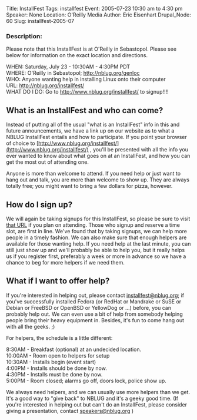 Title: InstallFest
Tags: installfest
Event: 2005-07-23 10:30 am to 4:30 pm
Speaker: None
Location: O'Reilly Media
Author: Eric Eisenhart
Drupal_Node: 60
Slug: installfest-2005-07

### Description:

Please note that this InstallFest is at O'Reilly in Sebastopol. Please see below for information on the exact location and directions.

WHEN:  Saturday, July 23 - 10:30AM - 4:30PM PDT<br>
WHERE: O'Reilly in Sebastopol; http://nblug.org/genloc<br>
WHO:   Anyone wanting help in installing Linux onto their computer<br>
URL:   http://nblug.org/installfest/<br>
WHAT DO I DO: Go to http://www.nblug.org/installfest/ to signup!!!!

## What is an InstallFest and who can come?

Instead of putting all of the usual "what is an InstallFest" info in this and future announcements, we have a link up on our website as to what a NBLUG InstallFest entails and how to participate. If you point your browser of choice to [http://www.nblug.org/installfest/](http://www.nblug.org/installfest/) , you'll be presented with all the info you ever wanted to know about what goes on at an InstallFest, and how you can get the most out of attending one.

Anyone is more than welcome to attend. If you need help or just want to hang out and talk, you are more than welcome to show up. They are always totally free; you might want to bring a few dollars for pizza, however.

## How do I sign up?

We will again be taking signups for this InstallFest, so please be sure to visit [that URL](http://nblug.org/installfest/) if you plan on attending. Those who signup and reserve a time slot, are first in line. We've found that by taking signups, we can help more people in a timely fashion. We can also make sure that enough helpers are available for those wanting help. If you need help at the last minute, you can still just show up and we'll probably be able to help you, but it really helps us if you register first, preferably a week or more in advance so we have a chance to beg for more helpers if we need them.

## What if I want to offer help?

If you're interested in helping out, please contact installfest@nblug.org; if you've successfully
installed Fedora (or RedHat or Mandrake or SuSE or Debian or FreeBSD or OpenBSD or YellowDog or ...) before, you can probably help out. We can even use a bit of help from somebody helping people bring their heavy equipment in. Besides, it's fun to come hang out with all the geeks. ;)

For helpers, the schedule is a little different:

8:30AM  - Breakfast (optional) at an undecided location.<br>
10:00AM - Room open to helpers for setup<br>
10:30AM - Installs begin (event start)<br>
4:00PM  - Installs should be done by now.<br>
4:30PM  - Installs must be done by now.<br>
5:00PM  - Room closed; alarms go off, doors lock, police show up.

We always need helpers, and we can usually use more helpers than we get. It's a good way to "give back" to NBLUG and it's a geeky good time. (If you're interested in helping out but can't do an InstallFest, please consider giving a presentation, contact speakers@nblug.org )
